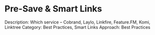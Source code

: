 # Pre-Save & Smart Links

Description: Which service – Cobrand, Laylo, Linkfire, Feature.FM, Komi, Linktree
Category: Best Practices, Smart Links
Approach: Best Practices